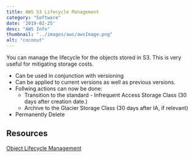 ```yaml
---
title: AWS S3 Lifecycle Management
category: "Software"
date: '2019-02-25'
desc: "AWS Info"
thumbnail: "../images/aws/awsImage.png"
alt: "coconut"
---
```


You can manage the lifecycle for the objects stored in S3. This is very useful for mitigating storage costs.

* Can be used in conjunction with versioning
* Can be applied to current versions as well as previous versions.
* Follwing actions can now be done:
  * Transition to the standard - Infrequent Access Storage Class (30 days after creation date.)
  * Archive to the Glacier Storage Class (30 days after IA, if relevant)
* Permanently Delete

## Resources

[Object Lifecycle Management](https://docs.aws.amazon.com/AmazonS3/latest/dev/object-lifecycle-mgmt.html)
